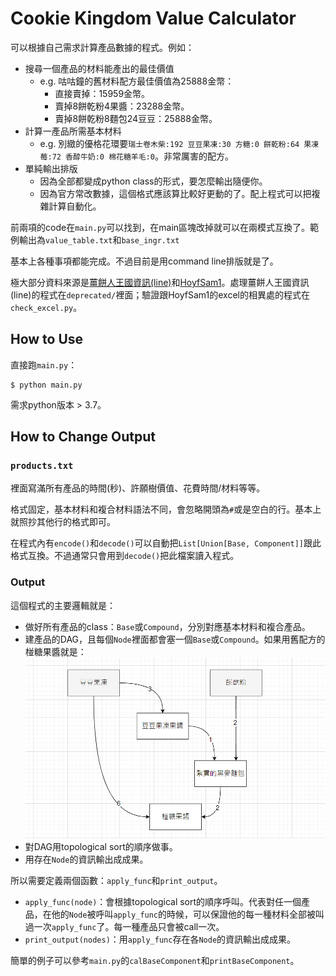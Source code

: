 # Cookie Kingdom Value Calculator

可以根據自己需求計算產品數據的程式。例如：
+ 搜尋一個產品的材料能產出的最佳價值
  + e.g. 咕咕鐘的舊材料配方最佳價值為25888金幣：
    + 直接賣掉：15959金幣。
    + 賣掉8餅乾粉4果醬：23288金幣。
    + 賣掉8餅乾粉8麵包24豆豆：25888金幣。
+ 計算一產品所需基本材料
  + e.g. 別緻的優格花環要`瑞士卷木柴:192 豆豆果凍:30 方糖:0 餅乾粉:64 果凍莓:72 香醇牛奶:0 棉花糖羊毛:0`。非常厲害的配方。
+ 單純輸出排版
  + 因為全部都變成python class的形式，要怎麼輸出隨便你。
  + 因為官方常改數據，這個格式應該算比較好更動的了。配上程式可以把複雜計算自動化。

前兩項的code在`main.py`可以找到，在main區塊改掉就可以在兩模式互換了。範例輸出為`value_table.txt`和`base_ingr.txt`

基本上各種事項都能完成。不過目前是用command line排版就是了。

極大部分資料來源是[薑餅人王國資訊(line)](https://timeline.line.me/user/_dc_QO8G7ggGbjbSHCYc76i_gegvzmatkCww5Ogc?utm_medium=windows&utm_source=desktop&utm_campaign=OA_Profile)和[HoyfSam1](https://forum.gamer.com.tw/C.php?bsn=70199&snA=1367&tnum=6&bPage=2)。處理薑餅人王國資訊(line)的程式在`deprecated/`裡面；驗證跟HoyfSam1的excel的相異處的程式在`check_excel.py`。

## How to Use
直接跑`main.py`：
```
$ python main.py
```
需求python版本 > 3.7。
## How to Change Output

### `products.txt`
裡面寫滿所有產品的時間(秒)、許願樹價值、花費時間/材料等等。

格式固定，基本材料和複合材料語法不同，會忽略開頭為`#`或是空白的行。基本上就照抄其他行的格式即可。

在程式內有`encode()`和`decode()`可以自動把`List[Union[Base, Component]]`跟此格式互換。不過通常只會用到`decode()`把此檔案讀入程式。

### Output
這個程式的主要邏輯就是：
+ 做好所有產品的class：`Base`或`Compound`，分別對應基本材料和複合產品。
+ 建產品的DAG，且每個`Node`裡面都會塞一個`Base`或`Compound`。如果用舊配方的椪糖果醬就是：
![](images/jam.png)
+ 對DAG用topological sort的順序做事。
+ 用存在`Node`的資訊輸出成成果。

所以需要定義兩個函數：`apply_func`和`print_output`。
+ `apply_func(node)`：會根據topological sort的順序呼叫。代表對任一個產品，在他的`Node`被呼叫`apply_func`的時候，可以保證他的每一種材料全部被叫過一次`apply_func`了。每一種產品只會被call一次。
+ `print_output(nodes)`：用`apply_func`存在各`Node`的資訊輸出成成果。

簡單的例子可以參考`main.py`的`calBaseComponent`和`printBaseComponent`。